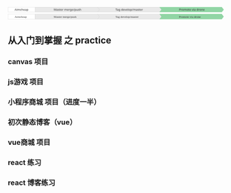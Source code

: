 [![Build Status](./svg/1.svg)](http://drone.aimdock.com/aimcheap/identity)
<svg width="805px" height="20px" viewBox="0 0 805 20" version="1.1" xmlns="http://www.w3.org/2000/svg" xmlns:xlink="http://www.w3.org/1999/xlink">
    <!-- Generator: Sketch 63.1 (92452) - https://sketch.com -->
    <title>1</title>
    <desc>Created with Sketch.</desc>
    <g id="页面-1" stroke="none" stroke-width="1" fill="none" fill-rule="evenodd">
        <g id="集合" transform="translate(-132.000000, -73.000000)">
            <g id="1" transform="translate(132.000000, 73.000000)">
                <g>
                    <rect id="矩形" stroke="#DFDFDF" fill="#FFFFFF" x="0.5" y="0.5" width="101" height="19"></rect>
                    <text id="Aimcheap" font-family="PingFangSC-Semibold, PingFang SC" font-size="11" font-weight="500" fill="#333333">
                        <tspan x="25" y="14">Aimcheap</tspan>
                    </text>
                    <path d="M334.259954,0.5 L101.5,0.5 L101.5,19.5 L334.259954,19.5 L341.375305,10 L334.259954,0.5 Z" id="矩形" stroke="#D7D7D7" fill="#E9E9E9"></path>
                    <path d="M565.259954,0.5 L334.027272,0.5 L341.474411,10 L334.027272,19.5 L565.259954,19.5 L572.375305,10 L565.259954,0.5 Z" id="矩形备份-2" stroke="#D7D7D7" fill="#E9E9E9"></path>
                    <polygon id="矩形备份-3" fill="#91D5A5" points="565 0 797.510157 0 805 10 797.510157 20 565 20 572.5 10"></polygon>
                    <text id="Tag-develop/master" font-family="PingFangSC-Regular, PingFang SC" font-size="11" font-weight="normal" fill="#333333">
                        <tspan x="401" y="14">Tag develop/master</tspan>
                    </text>
                    <text id="Promote-via-drone" font-family="PingFangSC-Regular, PingFang SC" font-size="11" font-weight="normal" fill="#333333">
                        <tspan x="638" y="14">Promote via drone</tspan>
                    </text>
                    <text id="Master-merge/push" font-family="PingFangSC-Regular, PingFang SC" font-size="11" font-weight="normal" fill="#333333">
                        <tspan x="171" y="14">Master merge/push</tspan>
                    </text>
                </g>
            </g>
        </g>
    </g>
</svg>
## 从入门到掌握 之 practice

### canvas 项目
### js游戏 项目
### 小程序商城 项目（进度一半）

### 初次静态博客（vue）
### vue商城 项目
### react 练习
### react 博客练习

